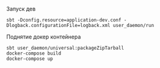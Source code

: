 Запуск дев
```
sbt -Dconfig.resource=application-dev.conf -Dlogback.configurationFile=logback.xml user_daemon/run
```
Поднятие докер контейнера

```
sbt user_daemon/universal:packageZipTarball
docker-compose build
docker-compose up
```